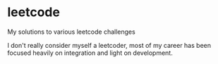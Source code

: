 # leetcode
My solutions to various leetcode challenges

I don't really consider myself a leetcoder, most of my career has been focused heavily on integration and light on development.
